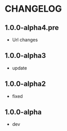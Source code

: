 CHANGELOG
==============

1.0.0-alpha4.pre
-----------------
  * Url changes
  
1.0.0-alpha3
-----------------
  * update
  
1.0.0-alpha2
-----------------
  * fixed
  
1.0.0-alpha
-----------------
  * dev